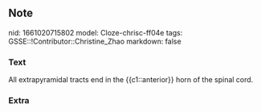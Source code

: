 ## Note
nid: 1661020715802
model: Cloze-chrisc-ff04e
tags: GSSE::!Contributor::Christine_Zhao
markdown: false

### Text
All extrapyramidal tracts end in the {{c1::anterior}} horn of the spinal cord.

### Extra

